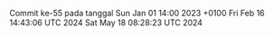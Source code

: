 Commit ke-55 pada tanggal Sun Jan 01 14:00 2023 +0100
Fri Feb 16 14:43:06 UTC 2024
Sat May 18 08:28:23 UTC 2024
